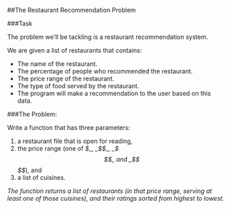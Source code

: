 ##The Restaurant Recommendation Problem

###Task

The problem we'll be tackling is a restaurant recommendation system.

We are given a list of restaurants that contains:

- The name of the restaurant.
- The percentage of people who recommended the restaurant.
- The price range of the restaurant.
- The type of food served by the restaurant.
- The program will make a recommendation to the user based on this data.

###The Problem:

Write a function that has three parameters:

1. a restaurant file that is open for reading,
2. the price range (one of _$_, _$$_, _$$$_ and _$$$$_), and
3. a list of cuisines.

_The function returns a list of restaurants (in that price range, serving at least one of those cuisines), and their ratings sorted from highest to lowest._


